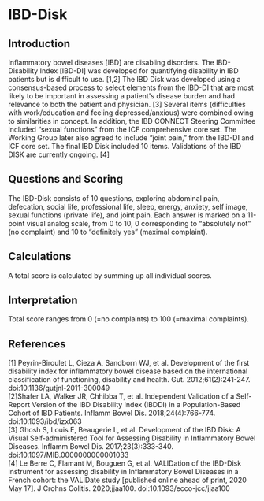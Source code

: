 # IBD-Disk

## Introduction

Inflammatory bowel diseases [IBD] are disabling disorders. The IBD-Disability Index [IBD-DI] was developed for quantifying disability in IBD patients but is difficult to use. [1,2] The IBD Disk was developed using a consensus-based process to select elements from the IBD-DI that are most likely to be important in assessing a patient's disease burden and had relevance to both the patient and physician. [3] Several items (difficulties with work/education and feeling depressed/anxious) were combined owing to similarities in concept. In addition, the IBD CONNECT Steering Committee included “sexual functions” from the ICF comprehensive core set. The Working Group later also agreed to include “joint pain,” from the IBD-DI and ICF core set. The final IBD Disk included 10 items. Validations of the IBD DISK are currently ongoing. [4] 

## Questions and Scoring

The IBD-Disk consists of 10 questions,   exploring   abdominal   pain,   defecation,   social   life, professional life, sleep, energy, anxiety, self image, sexual functions (private life), and joint pain. Each answer is marked on a 11-point visual analog scale, from 0 to 10, 0 corresponding to “absolutely not” (no complaint) and 10 to “definitely yes” (maximal complaint). 

## Calculations

A total score is calculated by summing up all individual scores.

## Interpretation

Total score ranges from 0 (=no complaints) to 100 (=maximal complaints).

## References
[1] Peyrin-Biroulet L, Cieza A, Sandborn WJ, et al. Development of the first disability index for inflammatory bowel disease based on the international classification of functioning, disability and health. Gut. 2012;61(2):241-247. doi:10.1136/gutjnl-2011-300049\
[2]Shafer LA, Walker JR, Chhibba T, et al. Independent Validation of a Self-Report Version of the IBD Disability Index (IBDDI) in a Population-Based Cohort of IBD Patients. Inflamm Bowel Dis. 2018;24(4):766-774. doi:10.1093/ibd/izx063\
[3] Ghosh S, Louis E, Beaugerie L, et al. Development of the IBD Disk: A Visual Self-administered Tool for Assessing Disability in Inflammatory Bowel Diseases. Inflamm Bowel Dis. 2017;23(3):333-340. doi:10.1097/MIB.0000000000001033\
[4] Le Berre C, Flamant M, Bouguen G, et al. VALIDation of the IBD-Disk instrument for assessing disability in Inflammatory Bowel Diseases in a French cohort: the VALIDate study [published online ahead of print, 2020 May 17]. J Crohns Colitis. 2020;jjaa100. doi:10.1093/ecco-jcc/jjaa100
